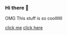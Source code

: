 ### Hi there 👋  

OMG This stuff is so coolllllll

[click me](index.html)
[click here](https://tzuhsuannnnn.github.io/Tzuhsuannnnn/)
<!--
**Tzuhsuannnnn/Tzuhsuannnnn** is a ✨ _special_ ✨ repository because its `README.md` (this file) appears on your GitHub profile.


Here are some ideas to get you started:

- 🔭 I’m currently working on ...
- 🌱 I’m currently learning ...
- 👯 I’m looking to collaborate on ...
- 🤔 I’m looking for help with ...
- 💬 Ask me about ...
- 📫 How to reach me: ...
- 😄 Pronouns: ...
- ⚡ Fun fact: ...
-->
